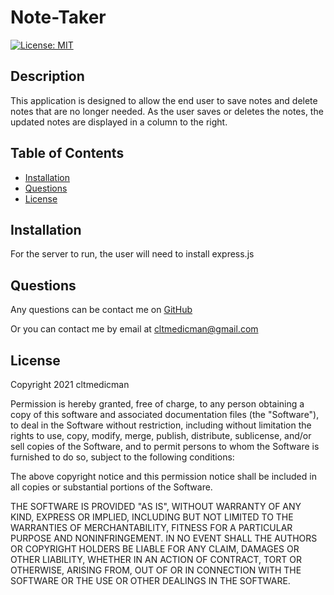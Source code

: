 
  # Note-Taker

  [![License: MIT](https://img.shields.io/badge/License-MIT-yellow.svg)](https://opensource.org/licenses/MIT)

  ## Description

  This application is designed to allow the end user to save notes and delete notes that are no longer needed. As the user saves or deletes the notes, the updated notes are displayed in a column to the right.

  ## Table of Contents

  - [Installation](#installation)
  - [Questions](#questions)
  - [License](#license)

  ## Installation

  For the server to run, the user will need to install express.js

  ## Questions

  Any questions can be contact me on [GitHub](https://github.com/cltmedicman)

  Or you can contact me by email at [cltmedicman@gmail.com](mailto:cltmedicman@gmail.com)

  ## License

  Copyright 2021 cltmedicman

Permission is hereby granted, free of charge, to any person obtaining a copy of this software and associated documentation files (the "Software"), to deal in the Software without restriction, including without limitation the rights to use, copy, modify, merge, publish, distribute, sublicense, and/or sell copies of the Software, and to permit persons to whom the Software is furnished to do so, subject to the following conditions:

The above copyright notice and this permission notice shall be included in all copies or substantial portions of the Software.

THE SOFTWARE IS PROVIDED "AS IS", WITHOUT WARRANTY OF ANY KIND, EXPRESS OR IMPLIED, INCLUDING BUT NOT LIMITED TO THE WARRANTIES OF MERCHANTABILITY, FITNESS FOR A PARTICULAR PURPOSE AND NONINFRINGEMENT. IN NO EVENT SHALL THE AUTHORS OR COPYRIGHT HOLDERS BE LIABLE FOR ANY CLAIM, DAMAGES OR OTHER LIABILITY, WHETHER IN AN ACTION OF CONTRACT, TORT OR OTHERWISE, ARISING FROM, OUT OF OR IN CONNECTION WITH THE SOFTWARE OR THE USE OR OTHER DEALINGS IN THE SOFTWARE.
  